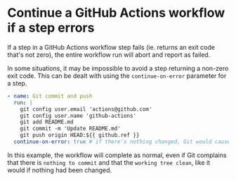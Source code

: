 # Continue a GitHub Actions workflow if a step errors

If a step in a GitHub Actions workflow step fails (ie. returns an exit code that's not zero), the entire workflow run will abort and report as failed.

In some situations, it may be impossible to avoid a step returning a non-zero exit code. This can be dealt with using the `continue-on-error` parameter for a step.

```yaml
- name: Git commit and push
  run: |
    git config user.email 'actions@github.com'
    git config user.name 'github-actions'
    git add README.md
    git commit -m 'Update README.md'
    git push origin HEAD:${{ github.ref }}
  continue-on-error: true # if there's nothing changed, Git would cause an error here
```

In this example, the workflow will complete as normal, even if Git complains that there is `nothing to commit` and that the `working tree clean`, like it would if nothing had been changed.